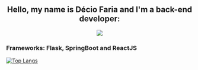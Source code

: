 
<h2 align="center">Hello, my name is Décio Faria and I'm a back-end developer:</h2>
 <p align="center">
  <a >
    <img src="https://skillicons.dev/icons?i=git,python,java,flask,spring,react,"/>
    <h3>Frameworks: Flask, SpringBoot and ReactJS</h3>
  </a>
</p>

[![Top Langs](https://github-readme-stats.vercel.app/api/top-langs/?username=Dec1o&layout=compact)](https://github.com/anuraghazra/github-readme-stats)

